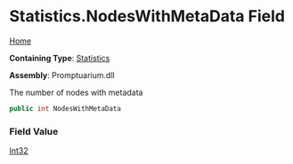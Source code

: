 # Statistics\.NodesWithMetaData Field

[Home](../../../README.md)

**Containing Type**: [Statistics](../README.md)

**Assembly**: Promptuarium\.dll

  
The number of nodes with metadata

```csharp
public int NodesWithMetaData
```

### Field Value

[Int32](https://docs.microsoft.com/en-us/dotnet/api/system.int32)

